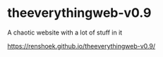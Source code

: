 # theeverythingweb-v0.9

A chaotic website with a lot of stuff in it

https://renshoek.github.io/theeverythingweb-v0.9/
